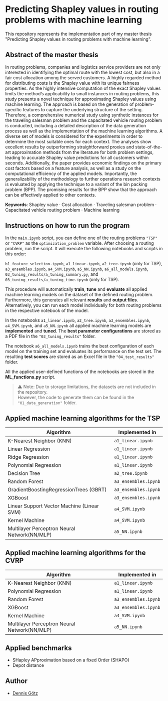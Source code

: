 # Predicting Shapley values in routing problems with machine learning
This repository represents the implementation part of my master thesis "Predicting Shapley 
values in routing problems with machine learning".

## Abstract of the master thesis
In routing problems, companies and logistics service providers are not only interested 
in identifying the optimal route with the lowest cost, but also in a fair cost allocation 
among the served customers. A highly regarded method for distributing costs is the 
Shapley value with its unique fairness properties. As the highly intensive computation 
of the exact Shapley values limits the method’s applicability to small instances in routing 
problems, this study presents a novel technique for approximating Shapley values using 
machine learning. The approach is based on the generation of problem-specific features 
to capture the underlying structure of the setting. Therefore, a comprehensive numerical 
study using synthetic instances for the traveling salesman problem and the capacitated 
vehicle routing problem is conducted, including a detailed description of the data 
generation process as well as the implementation of the machine learning algorithms. A 
diverse set of models is considered for the experiments in order to determine the most 
suitable ones for each context. The analyses show excellent results by outperforming 
straightforward proxies and state-of-the-art approximation methods from the literature 
for both problem settings, leading to accurate Shapley value predictions for all customers 
within seconds. Additionally, the paper provides economic findings on the primary cost 
factors based on a feature analysis, as well as a study on the computational efficiency 
of the applied models. Importantly, the generalizability of the methodology to further 
operations research contexts is evaluated by applying the technique to a variant of the 
bin packing problem (BPP). The promising results for the BPP show that the approach 
can be effectively applied to other contexts.
 
**Keywords**: Shapley value · Cost allocation · Traveling salesman problem · Capacitated 
vehicle routing problem · Machine learning

## Instructions on how to run the program
In the `main.ipynb` script, you can define one of the routing problems `"TSP"` or `"CVRP"` 
as the `optimization_problem` variable. After choosing a routing problem, run the script. 
It will execute the following notebooks and scripts in this order:

`b1_feature_selection.ipynb`, `a1_linear.ipynb`, `a2_tree.ipynb` (only for TSP), 
`a3_ensembles.ipynb`, `a4_SVM.ipynb`, `a5_NN.ipynb`, `a6_all_models.ipynb`, 
`03_tuning_results/a_tuning_summary.py`, and `03_tuning_results/a_tuning_time.ipynb` 
(only for TSP).

This procedure will automatically **train**, **tune** and **evaluate** all applied 
machine learning models on the dataset of the defined routing problem. Furthermore, this 
generates all relevant **results** and **output files**. Alternatively, you can run each 
model individually for both routing problems in the respective notebook of the model.

In the notebooks `a1_linear.ipynb`, `a2_tree.ipynb`, `a3_ensembles.ipynb`, `a4_SVM.ipynb`, 
and `a5_NN.ipynb` all applied machine learning models are **implemented** and **tuned**. 
The **best parameter configurations** are stored as a PDF file in the 
`"03_tuning_results"` folder.

The notebook `a6_all_models.ipynb` trains the best configuration of each model on the 
training set and evaluates its performance on the test set. The resulting **test scores** 
are stored as an Excel file in the `"04_test_results"` folder.

All the applied user-defined functions of the notebooks are stored in the 
**ML_functions.py** script.

> ⚠️ Note: Due to storage limitations, the datasets are not included in the repository.<br>
> However, the code to generate them can be found in the `"01_data_generation"` folder.

## Applied machine learning algorithms for the TSP
| Algorithm                                     | Implemented in           |
|-----------------------------------------------|--------------------------|
| K-Nearest Neighbor (KNN)                      | `a1_linear.ipynb`        |
| Linear Regression                             | `a1_linear.ipynb`        |
| Ridge Regression                              | `a1_linear.ipynb`        |
| Polynomial Regression                         | `a1_linear.ipynb`        |
| Decision Tree                                 | `a2_tree.ipynb`          |
| Random Forest                                 | `a3_ensembles.ipynb`     |
| GradientBoostingRegressionTrees (GBRT)        | `a3_ensembles.ipynb`     |
| XGBoost                                       | `a3_ensembles.ipynb`     |
| Linear Support Vector Machine (Linear SVM)    | `a4_SVM.ipynb`           |
| Kernel Machine                                | `a4_SVM.ipynb`           |
| Multilayer Perceptron Neural Network(NN/MLP)  | `a5_NN.ipynb`            |

## Applied machine learning algorithms for the CVRP
| Algorithm                                     | Implemented in           |
|-----------------------------------------------|--------------------------|
| K-Nearest Neighbor (KNN)                      | `a1_linear.ipynb`        |
| Polynomial Regression                         | `a1_linear.ipynb`        |
| Random Forest                                 | `a3_ensembles.ipynb`     |
| XGBoost                                       | `a3_ensembles.ipynb`     |
| Kernel Machine                                | `a4_SVM.ipynb`           |
| Multilayer Perceptron Neural Network(NN/MLP)  | `a5_NN.ipynb`            |

## Applied benchmarks
- SHapley APproximation based on a fixed Order (SHAPO)
- Depot distance

## Author
- [Dennis Götz](https://github.com/dennismgoetz)

